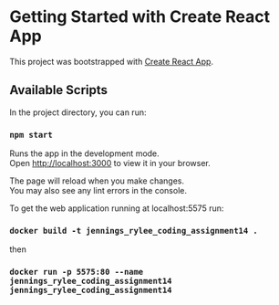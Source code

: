 # Getting Started with Create React App

This project was bootstrapped with [Create React App](https://github.com/facebook/create-react-app).

## Available Scripts

In the project directory, you can run:

### `npm start`

Runs the app in the development mode.\
Open [http://localhost:3000](http://localhost:3000) to view it in your browser.

The page will reload when you make changes.\
You may also see any lint errors in the console.

To get the web application running at localhost:5575 run:
### `docker build -t jennings_rylee_coding_assignment14 .`

then
### `docker run -p 5575:80 --name jennings_rylee_coding_assignment14 jennings_rylee_coding_assignment14`